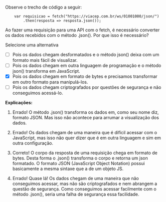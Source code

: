 Observe o trecho de código a seguir:

```
    var requisicao = fetch("https://viacep.com.br/ws/01001000/json/")
        .then(resposta => resposta.json());
```        

Ao fazer uma requisição para uma API com o fetch, é necessário converter os dados recebidos com o método .json(). Por que isso é necessário?

Selecione uma alternativa

- [ ] Pois os dados chegam desformatados e o método json() deixa com um formato mais fácil de visualizar.
- [ ] Pois os dados chegam em outra linguagem de programação e o método json() transforma em JavaScript.
- [x] Pois os dados chegam em formato de bytes e precisamos transformar em outro formato para manipulá-los.
- [ ] Pois os dados chegam criptografados por questões de segurança e não conseguimos acessá-lo.

**Explicações:**

1. Errado! O método .json() transforma os dados em, como seu nome diz, formato JSON. Mas isso não acontece para arrumar a visualização dos dados.

2. Errado! Os dados chegam de uma maneira que é difícil acessar com o JavaScript, mas isso não quer dizer que é em outra linguagem e sim em outra configuração.

3. Correto! O corpo da resposta de uma requisição chega em formato de bytes. Desta forma o .json() transforma o corpo e retorna um json formatado. O formato JSON (JavaScript Object Notation) possui basicamente a mesma sintaxe que a de um objeto JS.

4. Errado! Quase lá! Os dados chegam de uma maneira que não conseguimos acessar, mas não são criptografados e nem abrangem a questão de segurança. Como conseguimos acessar facilmente com o método .json(), seria uma falha de segurança essa facilidade.